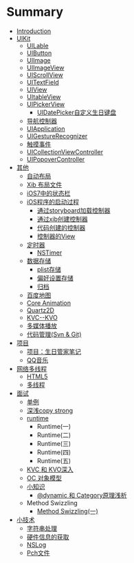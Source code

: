# Summary

* [Introduction](README.md)
* [UIKit](SUMMARY.md)
   * [UILable](uilabel/uilabelmd.md)
   * [UIButton](uibutton/uibuttonmd.md)
   * [UIImage](uiimage/uiimagemd.md)
   * [UIImageView](uiimageview/uiimageviewmd.md)
   * [UIScrollView](uiscrollview/uiscrollviewmd.md)
   * [UITextField](uitextfield/uitextfieldmd.md)
   * [UIView](uiview/uiviewmd.md)
   * [UItableView](uitableview/uitableviewmd.md)
   * [UIPickerView](uipickerview/uipickerviewmd.md)
       * [UIDatePicker自定义生日键盘](uidatepickerview/uidatepickerviewmd.md)
   * [导航控制器](uinavigationcontroller/uinavigationcontrollermd.md)
   * [UIApplication](uiapplication/uiapplicationmd.md)
   * [UIGestureRecognizer](uigesturerecognizer/uigesturerecognizermd.md)
   * [触摸事件](touchevent/toucheventmd.md)
   * [UICollectionViewController](uicollectionviewcontroller/uicollectionviewcontrollermd.md)
   * [UIPopoverController](UIPopoverController/uipopovercontrollermd.md)
* [其他](其他/qi_ta_md.md)
   * [自动布局](autoresizing/autoresizingmd.md)
   * [Xib 布局文件](xib_file/xibfile_md.md)
   * [iOS7中的状态栏](ios7_status/ios7status_md.md)
   * [iOS程序的启动过程](ios_start/iosstart_md.md)
       * [通过storyboard加载控制器](ios_start/loadviewcontrolbystoryboard_md.md)
       * [通过xib创建控制器](ios_start/loadviewcontrolbyxib_md_md.md)
       * [代码创建的控制器](ios_start/codecreatemd.md)
       * [控制器的View](ios_start/loadviewcontrolview_md.md)
   * [定时器](timer/timermdmd.md)
       * [NSTimer](timer/nstimermd.md)
   * [数据存储](data_save/datasave_md.md)
       * [plist存储](data_save/plistmd.md)
       * [偏好设置存储](data_save/preferencemd.md)
       * [归档](data_save/archivingmd.md)
   * [百度地图](baidumap/baidumapmd.md)
   * [Core Animation](core_animation/coreanimation_md.md)
   * [Quartz2D](quartz2d/quartz2dmd.md)
   * [KVC--KVO](kvc--kvo/kvc--kvomd.md)
   * [多媒体播放](duo_mei_ti_bo_fang/duomei_ti_bo_fang_md.md)
   * [代码管理(Svn & Git)](code_manger/codemanger_md.md)
* [项目](xiang_mu/xiangmu_md.md)
   * [项目：生日管家笔记](birthdaymanager/birthdaymanagermd.md)
   * [QQ音乐](qqyin_le/qqyinle_md.md)
* [网络多线程](wang_luo_duo_xian_cheng/wangluo_duo_xian_cheng.md)
   * [HTML5](HTML5/html5.md)
   * [多线程](多线程/duo_xian_7a0b_md.md)
* [面试](面试/mian_8bd5_md.md)
   * [单例](面试/dan_li.md)
   * [深浅copy strong](面试/shen_qian_copy_strong__md.md)
   * [runtime](面试/yun_xing_shi.md)
       * Runtime(一)
       * Runtime(二)
       * Runtime(三)
       * Runtime(四)
       * Runtime(五)
   * [KVC 和 KVO深入](面试/kvc_he_kvo_shen_ru.md)
   * [OC 对象模型](面试/oc_dui_xiang_mo_xing.md)
   * [小知识](面试/小知识/xiao_zhi_shi.md)
       * [@dynamic 和 Category原理浅析](面试/小知识/dynamic.md)
   * Method Swizzling
       * [Method Swizzling(一)](面试/method_swizzling1.md)
* [小技术](小技术/xiao_ji_zhu.md)
   * [字符串处理](小技术/zi_fu_chuan_chu_li.md)
   * [硬件信息的获取](小技术/ying_jian_xin_xi_de_huo_qu.md)
   * [NSLog](小技术/nslog.md)
   * [Pch文件](小技术/pchwen_jian.md)

